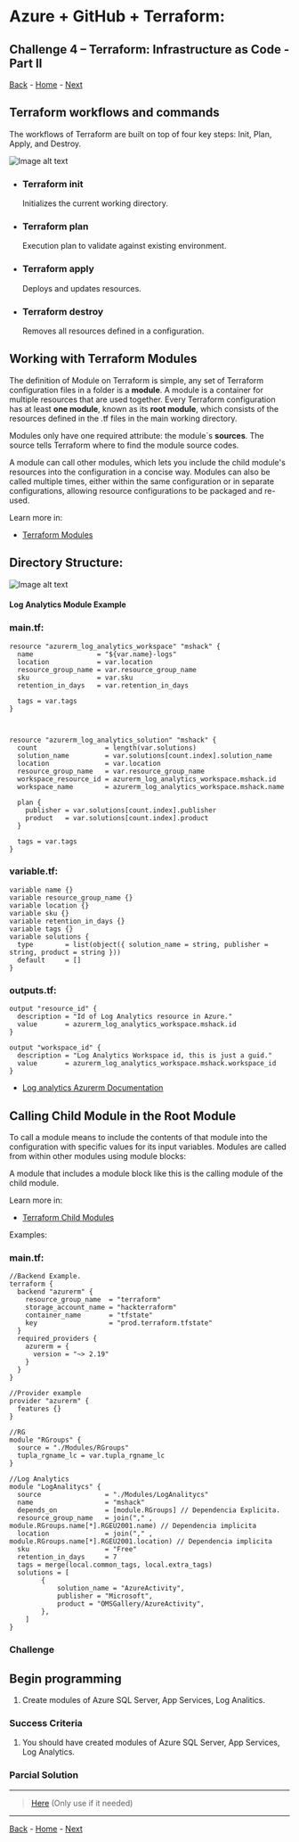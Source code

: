 # Azure + GitHub + Terraform:

## Challenge 4 – Terraform: Infrastructure as Code - Part II

[Back](/Hack/challenge03.md) - [Home](README.md) - [Next](/Hack/challenge05.md)

## Terraform workflows and commands

The workflows of Terraform are built on top of four key steps: Init, Plan, Apply, and Destroy.

![Image alt text](../Hack/Images/TerraformCircle.PNG)

- ### Terraform init
  Initializes the current working directory.
- ### Terraform plan
  Execution plan to validate against existing environment.
- ### Terraform apply
  Deploys and updates resources.
- ### Terraform destroy
  Removes all resources defined in a configuration.

## Working with Terraform Modules

The definition of Module on Terraform is simple, any set of Terraform configuration files in a folder is a **module**.
A module is a container for multiple resources that are used together.
Every Terraform configuration has at least **one module**, known as its **root module**, which consists of the resources defined in the .tf files in the main working directory.

Modules only have one required attribute: the module`s **sources**. The source tells Terraform where to find the module source codes.

A module can call other modules, which lets you include the child module's resources into the configuration in a concise way. Modules can also be called multiple times, either within the same configuration or in separate configurations, allowing resource configurations to be packaged and re-used.

Learn more in:

- [Terraform Modules](https://learn.hashicorp.com/tutorials/terraform/module)

## Directory Structure:

![Image alt text](../Hack/Images/modules.PNG)

#### Log Analytics Module Example

### main.tf:

```
resource "azurerm_log_analytics_workspace" "mshack" {
  name                = "${var.name}-logs"
  location            = var.location
  resource_group_name = var.resource_group_name
  sku                 = var.sku
  retention_in_days   = var.retention_in_days

  tags = var.tags
}



resource "azurerm_log_analytics_solution" "mshack" {
  count                 = length(var.solutions)
  solution_name         = var.solutions[count.index].solution_name
  location              = var.location
  resource_group_name   = var.resource_group_name
  workspace_resource_id = azurerm_log_analytics_workspace.mshack.id
  workspace_name        = azurerm_log_analytics_workspace.mshack.name

  plan {
    publisher = var.solutions[count.index].publisher
    product   = var.solutions[count.index].product
  }

  tags = var.tags
}

```

### variable.tf:

```
variable name {}
variable resource_group_name {}
variable location {}
variable sku {}
variable retention_in_days {}
variable tags {}
variable solutions {
  type        = list(object({ solution_name = string, publisher = string, product = string }))
  default     = []
}

```

### outputs.tf:

```
output "resource_id" {
  description = "Id of Log Analytics resource in Azure."
  value       = azurerm_log_analytics_workspace.mshack.id
}

output "workspace_id" {
  description = "Log Analytics Workspace id, this is just a guid."
  value       = azurerm_log_analytics_workspace.mshack.workspace_id
}

```

- [Log analytics Azurerm Documentation](https://registry.terraform.io/providers/hashicorp/azurerm/latest/docs/resources/log_analytics_workspace)

## Calling Child Module in the Root Module

To call a module means to include the contents of that module into the configuration with specific values for its input variables. Modules are called from within other modules using module blocks:

A module that includes a module block like this is the calling module of the child module.

Learn more in:

- [Terraform Child Modules](https://www.terraform.io/docs/language/modules/syntax.html#calling-a-child-module)

Examples:

### main.tf:

```
//Backend Example.
terraform {
  backend "azurerm" {
    resource_group_name  = "terraform"
    storage_account_name = "hackterraform"
    container_name       = "tfstate"
    key                  = "prod.terraform.tfstate"
  }
  required_providers {
    azurerm = {
      version = "~> 2.19"
    }
  }
}

//Provider example
provider "azurerm" {
  features {}
}

//RG
module "RGroups" {
  source = "./Modules/RGroups"
  tupla_rgname_lc = var.tupla_rgname_lc
}

//Log Analytics
module "LogAnalitycs" {
  source                = "./Modules/LogAnalitycs"
  name                  = "mshack"
  depends_on            = [module.RGroups] // Dependencia Explicita.
  resource_group_name   = join("," , module.RGroups.name[*].RGEU2001.name) // Dependencia implicita
  location              = join("," , module.RGroups.name[*].RGEU2001.location) // Dependencia implicita
  sku                   = "Free"
  retention_in_days     = 7
  tags = merge(local.common_tags, local.extra_tags)
  solutions = [
        {
            solution_name = "AzureActivity",
            publisher = "Microsoft",
            product = "OMSGallery/AzureActivity",
        },
    ]
}

```

### Challenge

## Begin programming

1. Create modules of Azure SQL Server, App Services, Log Analitics.

### Success Criteria

1. You should have created modules of Azure SQL Server, App Services, Log Analytics.

### Parcial Solution

---

> [Here](CH03-parcialsolution.md) (Only use if it needed)

---

[Back](/Hack/challenge03.md) - [Home](README.md) - [Next](/Hack/challenge05.md)
